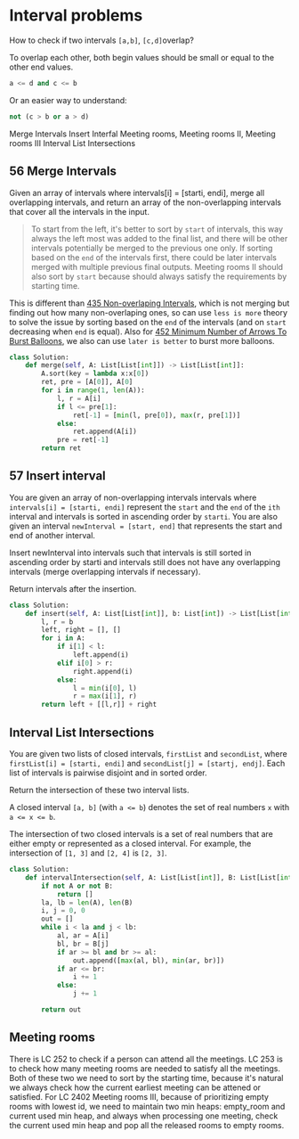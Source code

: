 # Interval problems

How to check if two intervals `[a,b]`, `[c,d]`overlap?

To overlap each other, both begin values should be small or equal to the other end values.

```python
a <= d and c <= b
```

Or an easier way to understand:

```python
not (c > b or a > d)
```

Merge Intervals
Insert Interfal
Meeting rooms, Meeting rooms II, Meeting rooms III
Interval List Intersections

## 56 Merge Intervals

Given an array of intervals where intervals[i] = [starti, endi], merge all overlapping intervals, and return an array of the non-overlapping intervals that cover all the intervals in the input.

>To start from the left, it's better to sort by `start` of intervals, this way always the left most was added to the final list, and there will be other intervals potentially be merged to the previous one only. If sorting based on the `end` of the intervals first, there could be later intervals merged with multiple previous final outputs. Meeting rooms II should also sort by `start` because should always satisfy the requirements by starting time.

This is different than [435 Non-overlaping Intervals](https://leetcode.com/problems/non-overlapping-intervals/description/), which is not merging but finding out how many non-overlaping ones, so can use `less is more` theory to solve the issue by sorting based on the `end` of the intervals (and on `start` decreasing when `end` is equal). Also for [452 Minimum Number of Arrows To Burst Balloons](https://leetcode.com/problems/minimum-number-of-arrows-to-burst-balloons/description/), we also can use `later is better` to burst more balloons.

```python
class Solution:
    def merge(self, A: List[List[int]]) -> List[List[int]]:
        A.sort(key = lambda x:x[0])
        ret, pre = [A[0]], A[0]
        for i in range(1, len(A)):
            l, r = A[i]
            if l <= pre[1]:
                ret[-1] = [min(l, pre[0]), max(r, pre[1])]
            else:
                ret.append(A[i])
            pre = ret[-1]
        return ret
```

## 57 Insert interval

You are given an array of non-overlapping intervals intervals where `intervals[i] = [starti, endi]` represent the `start` and the `end` of the `ith` interval and intervals is sorted in ascending order by `starti`. You are also given an interval `newInterval = [start, end]` that represents the start and end of another interval.

Insert newInterval into intervals such that intervals is still sorted in ascending order by starti and intervals still does not have any overlapping intervals (merge overlapping intervals if necessary).

Return intervals after the insertion.

```python
class Solution:
    def insert(self, A: List[List[int]], b: List[int]) -> List[List[int]]:
        l, r = b
        left, right = [], []
        for i in A:
            if i[1] < l:
                left.append(i)
            elif i[0] > r:
                right.append(i)
            else:
                l = min(i[0], l)
                r = max(i[1], r)
        return left + [[l,r]] + right
```

## Interval List Intersections

You are given two lists of closed intervals, `firstList` and `secondList`, where `firstList[i] = [starti, endi]` and `secondList[j] = [startj, endj]`. Each list of intervals is pairwise disjoint and in sorted order.

Return the intersection of these two interval lists.

A closed interval `[a, b]` (with `a <= b`) denotes the set of real numbers `x` with `a <= x <= b`.

The intersection of two closed intervals is a set of real numbers that are either empty or represented as a closed interval. For example, the intersection of `[1, 3]` and `[2, 4]` is `[2, 3]`.

```python
class Solution:
    def intervalIntersection(self, A: List[List[int]], B: List[List[int]]) -> List[List[int]]:
        if not A or not B:
            return []
        la, lb = len(A), len(B)
        i, j = 0, 0
        out = []
        while i < la and j < lb:
            al, ar = A[i]
            bl, br = B[j]
            if ar >= bl and br >= al:
                out.append([max(al, bl), min(ar, br)])
            if ar <= br:
                i += 1
            else:
                j += 1

        return out
```

## Meeting rooms

There is LC 252 to check if a person can attend all the meetings. LC 253 is to check how many meeting rooms are needed to satisfy all the meetings. Both of these two we need to sort by the starting time, because it's natural we always check how the current earliest meeting can be attened or satisfied. For LC 2402 Meeting rooms III, because of prioritizing empty rooms with lowest id, we need to maintain two min heaps: empty_room and current used min heap, and always when processing one meeting, check the current used min heap and pop all the released rooms to empty rooms. 

## 